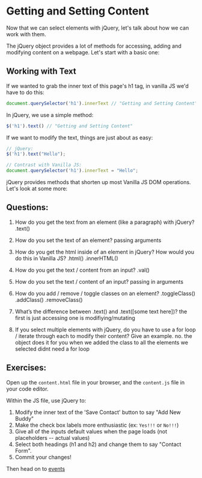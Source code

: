 # Getting and Setting Content

Now that we can select elements with jQuery, let's talk about how we can work with them.

The jQuery object provides a lot of methods for accessing, adding and modifying content on a webpage. Let's start with a basic one:

## Working with Text

If we wanted to grab the inner text of this page's h1 tag, in vanilla JS we'd have to do this:

```JavaScript
document.querySelector('h1').innerText // "Getting and Setting Content"
```

In jQuery, we use a simple method:

```JavaScript
$('h1').text() // "Getting and Setting Content"
```

If we want to modify the text, things are just about as easy:

```JavaScript
// jQuery:
$('h1').text("Hello");

// Contrast with Vanilla JS:
document.querySelector('h1').innerText = "Hello";
```

jQuery provides methods that shorten up most Vanilla JS DOM operations. Let's look at some more:

## Questions:
1. How do you get the text from an element (like a paragraph) with jQuery?
.text()

2. How do you set the text of an element?
passing arguments

3. How do you get the html inside of an element in jQuery? How would you do this in Vanilla JS?
.html()
.innerHTML()

4. How do you get the text / content from an input?
.val()

5. How do you set the text / content of an input?
passing in arguments

6. How do you add / remove / toggle classes on an element?
.toggleClass()
.addClass()
.removeClass()

7. What’s the difference between .text() and .text([some text here])?
the first is just accessing one is modifiying/mutating

8. If you select multiple elements with jQuery, do you have to use a for loop / iterate through each to modify their content? Give an example.
no. the object does it for you 
when we added the class to all the elements we selected didnt need a for loop

## Exercises:
Open up the `content.html` file in your browser, and the `content.js` file in your code editor.

Within the JS file, use jQuery to:
1. Modify the inner text of the 'Save Contact' button to say "Add New Buddy"
2. Make the check box labels more enthusiastic (ex: `Yes!!!` or `No!!!`)
3. Give all of the inputs default values when the page loads (not placeholders -- actual values)
4. Select both headings (h1 and h2) and change them to say "Contact Form".
5. Commit your changes!

Then head on to [events](../part-3-events)
